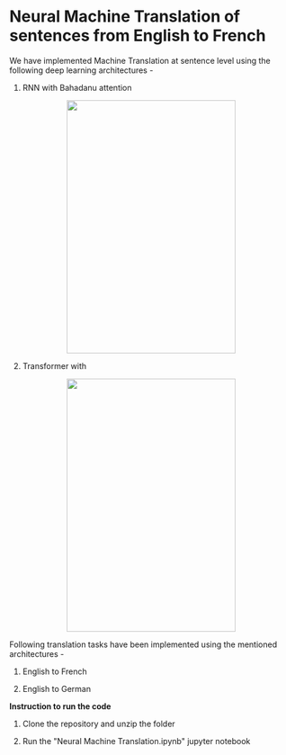 # Neural Machine Translation of sentences from English to French

We have implemented Machine Translation at sentence level using the following deep learning architectures - 

1) RNN with Bahadanu attention

<p align="center">
  <img width="300" height="450" src="https://machinelearningmastery.com/wp-content/uploads/2021/09/bahdanau_1.png">
</p>

2) Transformer with 

<p align="center">
  <img width="300" height="450" src="https://miro.medium.com/max/856/1*ZCFSvkKtppgew3cc7BIaug.png">
</p>

Following translation tasks have been implemented using the mentioned architectures -  

1) English to French

2) English to German

**Instruction to run the code**

1) Clone the repository and unzip the folder

2) Run the "Neural Machine Translation.ipynb" jupyter notebook


